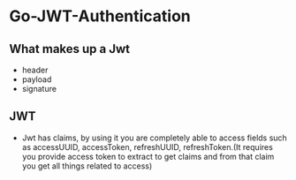 
# Go-JWT-Authentication

## What makes up a Jwt
- header
- payload
- signature

## JWT
- Jwt has claims, by using it you are completely able to access fields such as accessUUID, accessToken, refreshUUID, refreshToken.(It requires you provide access token to extract to get claims and from that claim you get all things related to access)

